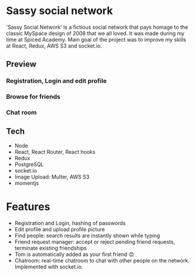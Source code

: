 # Sassy social network

'Sassy Social Network' is a fictious social network that pays homage to the classic MySpace design of 2008 that we all loved. It was made during my time at Spiced Academy. Main goal of the project was to improve my skills at React, Redux, AWS S3 and socket.io.

## Preview

### Registration, Login and edit profile

### Browse for friends

### Chat room

## Tech

-   Node
-   React, React Router, React hooks
-   Redux
-   PostgreSQL
-   socket.io
-   Image Upload: Multer, AWS S3
-   momentjs

# Features

-   Registration and Login, hashing of passwords
-   Edit profile and upload profile picture
-   Find people: search results are instantly shown while typing
-   Friend request manager: accept or reject pending friend requests, terminate existing friendships
-   Tom is automatically added as your first friend 😊
-   Chatroom: real-time chatroom to chat with other people on the network. Implemented with socket.io.
